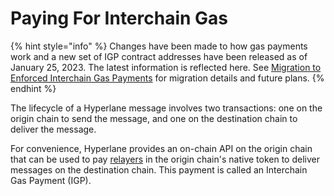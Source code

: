 # Paying For Interchain Gas

{% hint style="info" %}
Changes have been made to how gas payments work and a new set of IGP contract addresses have been released as of January 25, 2023. The latest information is reflected here. See [Migration to Enforced Interchain Gas Payments](../../paying-for-interchain-gas/migrating-to-enforced-interchain-gas-payments.md) for migration details and future plans.
{% endhint %}

The lifecycle of a Hyperlane message involves two transactions: one on the origin chain to send the message, and one on the destination chain to deliver the message.

For convenience, Hyperlane provides an on-chain API on the origin chain that can be used to pay [relayers](../../../../protocol/agents/relayer.md) in the origin chain's native token to deliver messages on the destination chain. This payment is called an Interchain Gas Payment (IGP).
